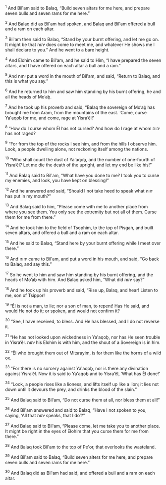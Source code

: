 <sup>1</sup> And Bil‛am said to Balaq, “Build seven altars for me here, and prepare seven bulls and seven rams for me here.”

<sup>2</sup> And Balaq did as Bil‛am had spoken, and Balaq and Bil‛am offered a bull and a ram on each altar.

<sup>3</sup> Bil‛am then said to Balaq, “Stand by your burnt offering, and let me go on. It might be that יהוה does come to meet me, and whatever He shows me I shall declare to you.” And he went to a bare height.

<sup>4</sup> And Elohim came to Bil‛am, and he said to Him, “I have prepared the seven altars, and I have offered on each altar a bull and a ram.”

<sup>5</sup> And יהוה put a word in the mouth of Bil‛am, and said, “Return to Balaq, and this is what you say.”

<sup>6</sup> And he returned to him and saw him standing by his burnt offering, he and all the heads of Mo’aḇ.

<sup>7</sup> And he took up his proverb and said, “Balaq the sovereign of Mo’aḇ has brought me from Aram, from the mountains of the east. ‘Come, curse Ya‛aqoḇ for me, and come, rage at Yisra’ĕl!’

<sup>8</sup> “How do I curse whom Ĕl has not cursed? And how do I rage at whom יהוה has not raged?

<sup>9</sup> “For from the top of the rocks I see him, and from the hills I observe him. Look, a people dwelling alone, not reckoning itself among the nations.

<sup>10</sup> “Who shall count the dust of Ya‛aqoḇ, and the number of one-fourth of Yisra’ĕl? Let me die the death of the upright, and let my end be like his!”

<sup>11</sup> And Balaq said to Bil‛am, “What have you done to me? I took you to curse my enemies, and look, you have kept on blessing!”

<sup>12</sup> And he answered and said, “Should I not take heed to speak what יהוה has put in my mouth?”

<sup>13</sup> And Balaq said to him, “Please come with me to another place from where you see them. You only see the extremity but not all of them. Curse them for me from there.”

<sup>14</sup> And he took him to the field of Tsophim, to the top of Pisgah, and built seven altars, and offered a bull and a ram on each altar.

<sup>15</sup> And he said to Balaq, “Stand here by your burnt offering while I meet over there.”

<sup>16</sup> And יהוה came to Bil‛am, and put a word in his mouth, and said, “Go back to Balaq, and say this.”

<sup>17</sup> So he went to him and saw him standing by his burnt offering, and the heads of Mo’aḇ with him. And Balaq asked him, “What did יהוה say?”

<sup>18</sup> And he took up his proverb and said, “Rise up, Balaq, and hear! Listen to me, son of Tsippor!

<sup>19</sup> “Ĕl is not a man, to lie; nor a son of man, to repent! Has He said, and would He not do it; or spoken, and would not confirm it?

<sup>20</sup> “See, I have received, to bless. And He has blessed, and I do not reverse it.

<sup>21</sup> “He has not looked upon wickedness in Ya‛aqoḇ, nor has He seen trouble in Yisra’ĕl. יהוה his Elohim is with him, and the shout of a Sovereign is in him.

<sup>22</sup> “Ĕl who brought them out of Mitsrayim, is for them like the horns of a wild ox.

<sup>23</sup> “For there is no sorcery against Ya‛aqoḇ, nor is there any divination against Yisra’ĕl. Now it is said to Ya‛aqoḇ and to Yisra’ĕl, ‘What has Ĕl done!’

<sup>24</sup> “Look, a people rises like a lioness, and lifts itself up like a lion; it lies not down until it devours the prey, and drinks the blood of the slain.”

<sup>25</sup> And Balaq said to Bil‛am, “Do not curse them at all, nor bless them at all!”

<sup>26</sup> And Bil‛am answered and said to Balaq, “Have I not spoken to you, saying, ‘All that יהוה speaks, that I do’?”

<sup>27</sup> And Balaq said to Bil‛am, “Please come, let me take you to another place. It might be right in the eyes of Elohim that you curse them for me from there.”

<sup>28</sup> And Balaq took Bil‛am to the top of Pe‛or, that overlooks the wasteland.

<sup>29</sup> And Bil‛am said to Balaq, “Build seven alters for me here, and prepare seven bulls and seven rams for me here.”

<sup>30</sup> And Balaq did as Bil‛am had said, and offered a bull and a ram on each altar.

